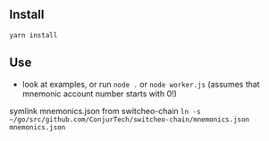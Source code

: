 ## Install
`yarn install`

## Use
- look at examples, or run `node .` or `node worker.js` (assumes that mnemonic account number starts with 0!)

symlink mnemonics.json from switcheo-chain
`ln -s ~/go/src/github.com/ConjurTech/switcheo-chain/mnemonics.json mnemonics.json`
